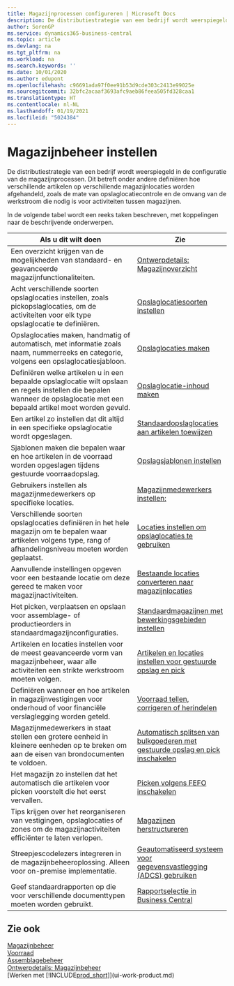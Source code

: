 ```yaml
---
title: Magazijnprocessen configureren | Microsoft Docs
description: De distributiestrategie van een bedrijf wordt weerspiegeld in de configuratie van zijn magazijnprocessen. Dit betreft onder andere definiëren hoe verschillende artikelen op verschillende magazijnlocaties worden afgehandeld, zoals de mate van opslaglocatiecontrole en de omvang van de werkstroom die nodig is voor activiteiten tussen magazijnen.
author: SorenGP
ms.service: dynamics365-business-central
ms.topic: article
ms.devlang: na
ms.tgt_pltfrm: na
ms.workload: na
ms.search.keywords: ''
ms.date: 10/01/2020
ms.author: edupont
ms.openlocfilehash: c96691ada97f0ee91b53d9cde303c2413e99025e
ms.sourcegitcommit: 32bfc2acaaf3693afc9aeb86feea505fd328caa1
ms.translationtype: HT
ms.contentlocale: nl-NL
ms.lasthandoff: 01/19/2021
ms.locfileid: "5024384"
---
```

# <a name="setting-up-warehouse-management"></a>Magazijnbeheer instellen
De distributiestrategie van een bedrijf wordt weerspiegeld in de configuratie van de magazijnprocessen. Dit betreft onder andere definiëren hoe verschillende artikelen op verschillende magazijnlocaties worden afgehandeld, zoals de mate van opslaglocatiecontrole en de omvang van de werkstroom die nodig is voor activiteiten tussen magazijnen.  

 In de volgende tabel wordt een reeks taken beschreven, met koppelingen naar de beschrijvende onderwerpen.   

|**Als u dit wilt doen**|**Zie**|  
|------------|-------------|  
|Een overzicht krijgen van de mogelijkheden van standaard- en geavanceerde magazijnfunctionaliteiten.|[Ontwerpdetails: Magazijnoverzicht](design-details-warehouse-overview.md)|  
|Acht verschillende soorten opslaglocaties instellen, zoals pickopslaglocaties, om de activiteiten voor elk type opslaglocatie te definiëren.|[Opslaglocatiesoorten instellen](warehouse-how-to-set-up-bin-types.md)|  
|Opslaglocaties maken, handmatig of automatisch, met informatie zoals naam, nummerreeks en categorie, volgens een opslaglocatiesjabloon.|[Opslaglocaties maken](warehouse-how-to-create-individual-bins.md)|  
|Definiëren welke artikelen u in een bepaalde opslaglocatie wilt opslaan en regels instellen die bepalen wanneer de opslaglocatie met een bepaald artikel moet worden gevuld.|[Opslaglocatie-inhoud maken](warehouse-how-to-set-up-bin-contents.md)|  
|Een artikel zo instellen dat dit altijd in een specifieke opslaglocatie wordt opgeslagen.|[Standaardopslaglocaties aan artikelen toewijzen](warehouse-how-to-assign-default-bins-to-items.md)|
|Sjablonen maken die bepalen waar en hoe artikelen in de voorraad worden opgeslagen tijdens gestuurde voorraadopslag.|[Opslagsjablonen instellen](warehouse-how-to-set-up-put-away-templates.md)|
|Gebruikers instellen als magazijnmedewerkers op specifieke locaties.|[Magazijnmedewerkers instellen:](warehouse-how-to-set-up-warehouse-employees.md)|
|Verschillende soorten opslaglocaties definiëren in het hele magazijn om te bepalen waar artikelen volgens type, rang of afhandelingsniveau moeten worden geplaatst.|[Locaties instellen om opslaglocaties te gebruiken](warehouse-how-to-set-up-locations-to-use-bins.md)|
|Aanvullende instellingen opgeven voor een bestaande locatie om deze gereed te maken voor magazijnactiviteiten.|[Bestaande locaties converteren naar magazijnlocaties](warehouse-how-to-convert-existing-locations-to-warehouse-locations.md)|
|Het picken, verplaatsen en opslaan voor assemblage- of productieorders in standaardmagazijnconfiguraties.|[Standaardmagazijnen met bewerkingsgebieden instellen](warehouse-how-to-set-up-basic-warehouses-with-operations-areas.md)|  
|Artikelen en locaties instellen voor de meest geavanceerde vorm van magazijnbeheer, waar alle activiteiten een strikte werkstroom moeten volgen.|[Artikelen en locaties instellen voor gestuurde opslag en pick](warehouse-how-to-set-up-items-for-directed-put-away-and-pick.md)|  
|Definiëren wanneer en hoe artikelen in magazijnvestigingen voor onderhoud of voor financiële verslaglegging worden geteld.|[Voorraad tellen, corrigeren of herindelen](inventory-how-count-adjust-reclassify.md)|
|Magazijnmedewerkers in staat stellen een grotere eenheid in kleinere eenheden op te breken om aan de eisen van brondocumenten te voldoen.|[Automatisch splitsen van bulkgoederen met gestuurde opslag en pick inschakelen](warehouse-enable-automatic-breaking-bulk-with-directed-put-away-and-pick.md)|  
|Het magazijn zo instellen dat het automatisch die artikelen voor picken voorstelt die het eerst vervallen.|[Picken volgens FEFO inschakelen](warehouse-picking-by-fefo.md)|
|Tips krijgen over het reorganiseren van vestigingen, opslaglocaties of zones om de magazijnactiviteiten efficiënter te laten verlopen.|[Magazijnen herstructureren](warehouse-how-to-restructure-warehouses.md)|
|Streepjescodelezers integreren in de magazijnbeheeroplossing. Alleen voor on-premise implementatie.|[Geautomatiseerd systeem voor gegevensvastlegging (ADCS) gebruiken](warehouse-use-automated-data-capture-systems-adcs.md)|
|Geef standaardrapporten op die voor verschillende documenttypen moeten worden gebruikt.|[Rapportselectie in Business Central](across-report-selections.md)|

## <a name="see-also"></a>Zie ook  
[Magazijnbeheer](warehouse-manage-warehouse.md)  
[Voorraad](inventory-manage-inventory.md)  
[Assemblagebeheer](assembly-assemble-items.md)    
[Ontwerpdetails: Magazijnbeheer](design-details-warehouse-management.md)  
[Werken met [!INCLUDE[prod_short](includes/prod_short.md)]](ui-work-product.md)
